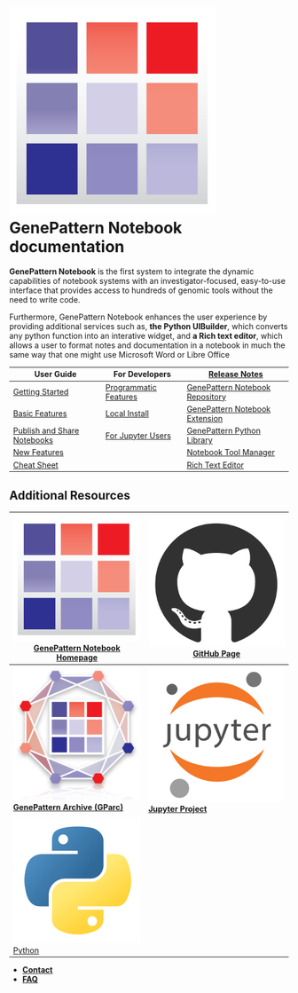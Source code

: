
# ![genepattern](img/genepattern.png) GenePattern Notebook documentation

**GenePattern Notebook** is the first system to integrate the dynamic
capabilities of notebook systems with an investigator-focused,
easy-to-use interface that provides access to hundreds of genomic tools
without the need to write code.

Furthermore, GenePattern Notebook enhances the user experience by
providing additional services such as, **the Python UIBuilder**, which
converts any python function into an interative widget, and **a Rich
text editor**, which allows a user to format notes and documentation in
a notebook in much the same way that one might use Microsoft Word or
Libre Office

|User Guide|For Developers|[Release Notes](releases/)|
|--|--|--|
|[Getting Started](getting-started/)|[Programmatic Features](programmatic/)|[GenePattern Notebook Repository](releases/#genepattern-notebook-repository)|
|[Basic Features](basic-features/)|[Local Install](local-installation/)|[GenePattern Notebook Extension](releases/#genepattern-notebook-extension)|
|[Publish and Share Notebooks](publish/)|[For Jupyter Users](jupyter-users)|[GenePattern Python Library](releases/#genepattern-python-library)|
|[New Features](new-features/)||[Notebook Tool Manager](releases/#notebook-tool-manager)||
|[Cheat Sheet](cheat-sheet/)||[Rich Text Editor](releases/#rich-text-editor)||

## Additional Resources

|[![genepattern](img/genepattern.png) GenePattern Notebook Homepage](https://genepattern-notebook.org)|[![github](img/github.png) **GitHub Page**](https://github.com/genepattern/genepattern-notebook)|
|-|-|
|[![gparc](img/gparc.png) **GenePattern Archive (GParc)**](http://www.gparc.org/)|[![jupyter](img/jupyter.png) **Jupyter Project**](http://jupyter.org/)|
|[![python](img/python.png) Python](https://www.python.org/)|

- [**Contact**](contact/)
- [**FAQ**](faq/)